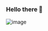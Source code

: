 ### Hello there 👋
![image](https://user-images.githubusercontent.com/43851394/217555754-db143dda-da01-4e4f-a074-5f469ce21f0d.png)


<!--
**EsteNoEsMonti/EsteNoEsMonti** is a ✨ _special_ ✨ repository because its `README.md` (this file) appears on your GitHub profile.

Here are some ideas to get you started:

- 🔭 I’m currently working on ...
- 🌱 I’m currently learning ...
- 👯 I’m looking to collaborate on ...
- 🤔 I’m looking for help with ...
- 💬 Ask me about ...
- 📫 How to reach me: ...
- 😄 Pronouns: ...
- ⚡ Fun fact: ...
-->
